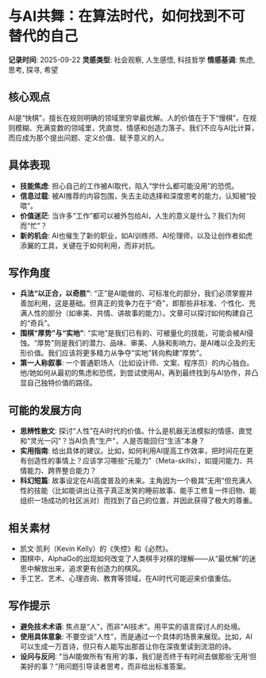 # 与AI共舞：在算法时代，如何找到不可替代的自己

**记录时间**: 2025-09-22
**灵感类型**: 社会观察, 人生感悟, 科技哲学
**情感基调**: 焦虑, 思考, 探寻, 希望

## 核心观点
AI是“快棋”，擅长在规则明确的领域里穷举最优解。人的价值在于下“慢棋”，在规则模糊、充满变数的领域里，凭直觉、情感和创造力落子。我们不应与AI比计算，而应成为那个提出问题、定义价值、赋予意义的人。

## 具体表现
- **技能焦虑**: 担心自己的工作被AI取代，陷入“学什么都可能没用”的恐慌。
- **信息过载**: 被AI推荐的内容包围，失去主动选择和深度思考的能力，认知被“投喂”。
- **价值迷茫**: 当许多“工作”都可以被外包给AI，人生的意义是什么？我们为何而“忙”？
- **新的机会**: AI也催生了新的职业，如AI训练师、AI伦理师，以及让创作者如虎添翼的工具，关键在于如何利用，而非对抗。

## 写作角度
- **兵法“以正合，以奇胜”**: “正”是AI能做的、可标准化的部分，我们必须掌握并善加利用，这是基础。但真正的竞争力在于“奇”，即那些非标准、个性化、充满人性的部分（如审美、共情、讲故事的能力）。文章可以探讨如何构建自己的“奇兵”。
- **围棋“厚势”与“实地”**: “实地”是我们已有的、可被量化的技能，可能会被AI侵蚀。“厚势”则是我们的潜力、品味、审美、人脉和影响力，是AI难以企及的无形价值。我们应该将更多精力从争夺“实地”转向构建“厚势”。
- **第一人称叙事**: 一个普通职场人（比如设计师、文案、程序员）的内心独白。他/她如何从最初的焦虑和恐慌，到尝试使用AI，再到最终找到与AI协作，并凸显自己独特价值的路径。

## 可能的发展方向
- **思辨性散文**: 探讨“人性”在AI时代的价值。什么是机器无法模拟的情感、直觉和“灵光一闪”？当AI负责“生产”，人是否能回归“生活”本身？
- **实用指南**: 给出具体的建议。比如，如何利用AI提高工作效率，把时间花在更有创造性的事情上？应该学习哪些“元能力”（Meta-skills），如提问能力、共情能力、跨界整合能力？
- **科幻短篇**: 故事设定在AI高度普及的未来。主角因为一个极其“无用”但充满人性的技能（比如能讲出让孩子真正发笑的睡前故事、能手工修复一件旧物、能组织一场成功的社区派对）而找到了自己的位置，并因此获得了极大的尊重。

## 相关素材
- 凯文·凯利（Kevin Kelly）的《失控》和《必然》。
- 围棋中，AlphaGo的出现如何改变了人类棋手对棋的理解——从“最优解”的迷思中解放出来，追求更有创造力的棋风。
- 手工艺、艺术、心理咨询、教育等领域，在AI时代可能迎来价值重估。

## 写作提示
- **避免技术术语**: 焦点是“人”，而非“AI技术”。用平实的语言探讨人的处境。
- **使用具体意象**: 不要空谈“人性”，而是通过一个具体的场景来展现。比如，AI可以生成一万首诗，但只有人能写出那首让你在深夜里读到流泪的诗。
- **设问与反问**: “当AI能做所有‘有用’的事，我们是否终于有时间去做那些‘无用’但美好的事？”用问题引导读者思考，而非给出标准答案。

